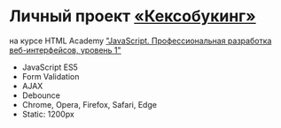 # Личный проект [«Кексобукинг»](https://privetadel.github.io/KeksoBooking/)
на курсе HTML Academy ["JavaScript. Профессиональная разработка веб-интерфейсов, уровень 1"](https://htmlacademy.ru/intensive/javascript)

- JavaScript ES5
- Form Validation
- AJAX
- Debounce
- Chrome, Opera, Firefox, Safari, Edge
- Static: 1200px
